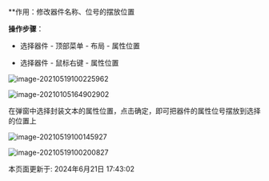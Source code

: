 **作用：修改器件名称、位号的摆放位置

**操作步骤**：

- 选择器件 - 顶部菜单 - 布局 - 属性位置
    
- 选择器件 - 鼠标右键 - 属性位置
    

![image-20210519100225962](https://prodocs.lceda.cn/storage/images/cn/pcb/layout-property-location/layout-property-location_20240621_172124.png)

![image-20210105164902902](https://prodocs.lceda.cn/storage/images/cn/pcb/layout-property-location/layout-property-location_20240621_172125.png)

在弹窗中选择封装文本的属性位置，点击确定，即可把器件的属性位号摆放到选择的位置上

![image-20210519100145927](https://prodocs.lceda.cn/storage/images/cn/pcb/layout-property-location/layout-property-location_20240621_172126.png)

![image-20210519100200827](https://prodocs.lceda.cn/storage/images/cn/pcb/layout-property-location/layout-property-location_20240621_172127.png)

本页面更新于: 2024年6月21日 17:43:02